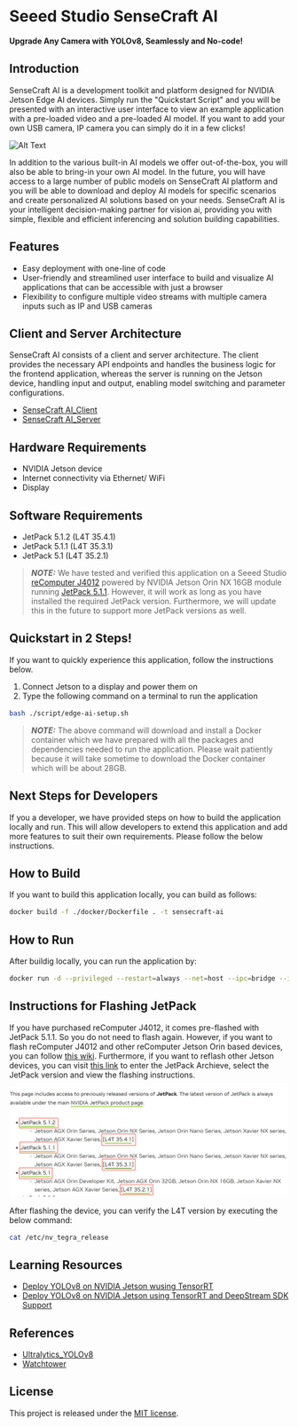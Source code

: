 # Seeed Studio SenseCraft AI

**Upgrade Any Camera with YOLOv8, Seamlessly and No-code!**

## Introduction

SenseCraft AI is a development toolkit and platform designed for NVIDIA Jetson Edge AI devices. Simply run the "Quickstart Script" and you will be presented with an interactive user interface to view an example application with a pre-loaded video and a pre-loaded AI model. If you want to add your own USB camera, IP camera you can simply do it in a few clicks!

![Alt Text](./docs/video.gif)

In addition to the various built-in AI models we offer out-of-the-box, you will also be able to bring-in your own AI model. In the future, you will have access to a large number of public models on SenseCraft AI platform and you will be able to download and deploy AI models for specific scenarios and create personalized AI solutions based on your needs. SenseCraft AI is your intelligent decision-making partner for vision ai, providing you with simple, flexible and efficient inferencing and solution building capabilities.

## Features

- Easy deployment with one-line of code
- User-friendly and streamlined user interface to build and visualize AI applications that can be accessible with just a
  browser
- Flexibility to configure multiple video streams with multiple camera inputs such as IP and USB cameras

## Client and Server Architecture

SenseCraft AI consists of a client and server architecture. The client provides the necessary API endpoints and handles the business logic for the frontend application, whereas the server is running on the Jetson device, handling input and output, enabling model switching and parameter configurations.

- [SenseCraft AI_Client](https://github.com/Seeed-Studio/SenseCraft-AI-webUI)
- [SenseCraft AI_Server](https://github.com/Seeed-Studio/SenseCraft-AI-Edge)

## **Hardware Requirements**

- NVIDIA Jetson device
- Internet connectivity via Ethernet/ WiFi
- Display

## **Software Requirements**

- JetPack 5.1.2 (L4T 35.4.1) 
- JetPack 5.1.1 (L4T 35.3.1) 
- JetPack 5.1 (L4T 35.2.1)

> **_NOTE:_** We have tested and verified this application on a Seeed Studio [reComputer J4012](https://www.seeedstudio.com/reComputer-J4012-w-o-power-adapter-p-5628.html) powered by  NVIDIA Jetson Orin NX 16GB module running [JetPack 5.1.1](https://developer.nvidia.com/embedded/jetpack-sdk-511). However, it will work as long as you have installed the required JetPack version. Furthermore, we will update this in the future to support more JetPack versions as well.

## **Quickstart in 2 Steps!**

If you want to quickly experience this application, follow the instructions below.

1. Connect Jetson to a display and power them on
2. Type the following command on a terminal to run the application

```sh
bash ./script/edge-ai-setup.sh
```

> **_NOTE:_** The above command will download and install a Docker container which we have prepared with all the packages and
dependencies needed to run the application. Please wait patiently because it will take sometime to download the Docker
container which will be about 28GB.

## Next Steps for Developers

If you a developer, we have provided steps on how to build the application locally and run. This will allow developers to extend this application and add more features to suit their own requirements. Please follow the below instructions.

## How to Build

If you want to build this application locally, you can build as follows:

```sh
docker build -f ./docker/Dockerfile . -t sensecraft-ai
```

## How to Run

After buildig locally, you can run the application by:

```sh
docker run -d --privileged --restart=always --net=host --ipc=bridge --ipc=host --pid=host --runtime nvidia --gpus all -e DISPLAY=:0 -e EDGEAI_PORT="46654" -e EDGEAI_MODELS_PATH="/var/lib/edge/models" -e EDGEAI_SOURCES_PATH="/var/lib/edge/sources" -e EDGEAI_CONFIGS_PATH="/var/lib/edge/configs" --mount source=edge-gateway-container,target=/var/lib/edge  -v /dev:/dev -v /tmp/.X11-unix/:/tmp/.X11-unix -v /var/run/dbus/system_bus_socket:/var/run/dbus/system_bus_socket --name=sensecraft-ai sensecraft-ai
```

## Instructions for Flashing JetPack

If you have purchased reComputer J4012, it comes pre-flashed with JetPack 5.1.1. So you do not need to flash again. However, if you want to flash reComputer J4012 and other reComputer Jetson Orin based devices, you can follow [this wiki](https://wiki.seeedstudio.com/reComputer_J4012_Flash_Jetpack). Furthermore, if you want to reflash other Jetson devices, you can visit [this link](https://developer.nvidia.com/embedded/jetpack-archive) to enter the JetPack Archieve, select the JetPack version and view the flashing instructions.

![jetpack](./docs/img_3.png)

After flashing the device, you can verify the L4T version by executing the below command:

```sh
cat /etc/nv_tegra_release
```

## Learning Resources

- [Deploy YOLOv8 on NVIDIA Jetson wusing TensorRT](https://wiki.seeedstudio.com/YOLOv8-TRT-Jetson)
- [Deploy YOLOv8 on NVIDIA Jetson using TensorRT and DeepStream SDK Support](https://wiki.seeedstudio.com/YOLOv8-DeepStream-TRT-Jetson)

## References

- [Ultralytics_YOLOv8](https://github.com/ultralytics/ultralytics)
- [Watchtower](https://github.com/containrrr/watchtower)

## License

This project is released under the [MIT license](LICENSES).
